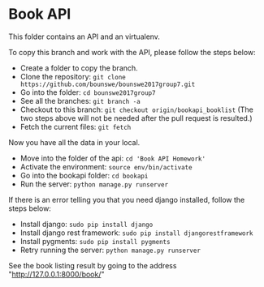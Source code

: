 # Book API
This folder contains an API and an virtualenv.

To copy this branch and work with the API, please follow the steps below:

* Create a folder to copy the branch.
* Clone the repository: `git clone https://github.com/bounswe/bounswe2017group7.git`
* Go into the folder: `cd bounswe2017group7`
* See all the branches: `git branch -a`
* Checkout to this branch: `git checkout origin/bookapi_booklist`
(The two steps above will not be needed after the pull request is resulted.)
* Fetch the current files: `git fetch`

Now you have all the data in your local.  
* Move into the folder of the api: `cd 'Book API Homework'`  
* Activate the environment: `source env/bin/activate`
* Go into the bookapi folder: `cd bookapi`
* Run the server: `python manage.py runserver`

If there is an error telling you that you need django installed, follow the steps below:
* Install django: `sudo pip install django`
* Install django rest framework: `sudo pip install djangorestframework`
* Install pygments: `sudo pip install pygments`
* Retry running the server: `python manage.py runserver`

See the book listing result by going to the address "http://127.0.0.1:8000/book/"
